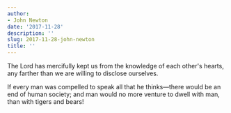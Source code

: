 ```yaml
---
author:
- John Newton
date: '2017-11-28'
description: ''
slug: 2017-11-28-john-newton
title: ''
---
```

The Lord has mercifully kept us from the knowledge of each other's hearts, any farther than we are willing to disclose ourselves. 

If every man was compelled to speak all that he thinks—there would be an end of human society; and man would no more venture to dwell with man, than with tigers and bears!



